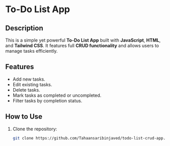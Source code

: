 # To-Do List App

## Description

This is a simple yet powerful **To-Do List App** built with **JavaScript**, **HTML**, and **Tailwind CSS**. It features full **CRUD functionality** and allows users to manage tasks efficiently.

## Features

- Add new tasks.
- Edit existing tasks.
- Delete tasks.
- Mark tasks as completed or uncompleted.
- Filter tasks by completion status.

## How to Use

1. Clone the repository:
   ```bash
   git clone https://github.com/Tahaansaribinjaved/todo-list-crud-app.git
